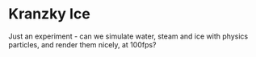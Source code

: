 Kranzky Ice
===========

Just an experiment - can we simulate water, steam and ice with physics
particles, and render them nicely, at 100fps?
